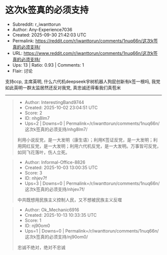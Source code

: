 # 这次k签真的必须支持

- Subreddit: r_iwanttorun
- Author: Any-Experience7036
- Created: 2025-09-30 21:42:03 UTC
- Permalink: https://reddit.com/r/iwanttorun/comments/1nuq66n/这次k签真的必须支持/
- URL: https://www.reddit.com/r/iwanttorun/comments/1nuq66n/这次k签真的必须支持/
- Ups: 13 | Ratio: 0.93 | Comments: 1
- Flair: 讨论


支持ccp, 主席英明, 什么六代机deepseek宇树机器人狗屁创新有k签一根吗,
我党如此英明一群太监居然还反对我党, 真忠诚还得看我们真苞米


---

> - Author: InterestingBand9744
> - Created: 2025-10-02 23:04:51 UTC
> - Score: 2
> - ID: nhg8lm7
> - Ups=2 | Downs=0 | Permalink=/r/iwanttorun/comments/1nuq66n/这次k签真的必须支持/nhg8lm7/
>
> 利用小说反党，是一大发明（康生语）；利用K签证反党，是一大发明；利用网红反党，是一大发明；利用六代机反党，是一大发明。万事皆可反党，如同飞花落叶，伤人立死。

> - Author: Informal-Office-8826
> - Created: 2025-10-03 13:00:35 UTC
> - Score: 3
> - ID: nhjev7f
> - Ups=3 | Downs=0 | Permalink=/r/iwanttorun/comments/1nuq66n/这次k签真的必须支持/nhjev7f/
>
> 中共既想用民族主义控制人民，又不想被民族主义反噬

> - Author: Ok_Mechanic6916
> - Created: 2025-10-13 10:33:35 UTC
> - Score: 1
> - ID: nj90om0
> - Ups=1 | Downs=0 | Permalink=/r/iwanttorun/comments/1nuq66n/这次k签真的必须支持/nj90om0/
>
> 忠诚不绝对，绝对不忠诚
